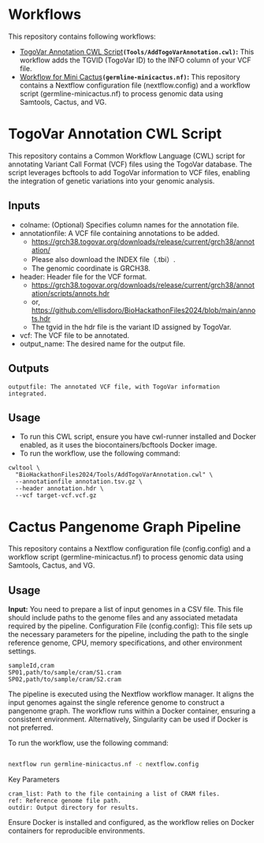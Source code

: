 # Workflows
This repository contains following workflows:
- [TogoVar Annotation CWL Script](#togovar-annotation-cwl-script)**`(Tools/AddTogoVarAnnotation.cwl)`:** This workflow adds the TGVID (TogoVar ID) to the INFO column of your VCF file.
- [Workflow for Mini Cactus](#workflow-for-mini-cactus)**`(germline-minicactus.nf)`:** This repository contains a Nextflow configuration file (nextflow.config) and a workflow script (germline-minicactus.nf) to process genomic data using Samtools, Cactus, and VG.

# TogoVar Annotation CWL Script
This repository contains a Common Workflow Language (CWL) script for annotating Variant Call Format (VCF) files using the TogoVar database. The script leverages bcftools to add TogoVar information to VCF files, enabling the integration of genetic variations into your genomic analysis.

## Inputs
- colname: (Optional) Specifies column names for the annotation file.
- annotationfile: A VCF file containing annotations to be added.
  - https://grch38.togovar.org/downloads/release/current/grch38/annotation/
  - Please also download the INDEX file（.tbi）.
  - The genomic coordinate is GRCH38.
- header: Header file for the VCF format.
  - https://grch38.togovar.org/downloads/release/current/grch38/annotation/scripts/annots.hdr
  - or, https://github.com/ellisdoro/BioHackathonFiles2024/blob/main/annots.hdr
  - The tgvid in the hdr file is the variant ID assigned by TogoVar.
- vcf: The VCF file to be annotated.
- output_name: The desired name for the output file.

## Outputs

    outputfile: The annotated VCF file, with TogoVar information integrated.
## Usage
- To run this CWL script, ensure you have cwl-runner installed and Docker enabled, as it uses the biocontainers/bcftools Docker image.
- To run the workflow, use the following command:
```console
cwltool \
  "BioHackathonFiles2024/Tools/AddTogoVarAnnotation.cwl" \
  --annotationfile annotation.tsv.gz \
  --header annotation.hdr \
  --vcf target-vcf.vcf.gz
```

    
# Cactus Pangenome Graph Pipeline

This repository contains a Nextflow configuration file (config.config) and a workflow script (germline-minicactus.nf) to process genomic data using Samtools, Cactus, and VG.

## Usage

**Input:**
You need to prepare a list of input genomes in a CSV file. This file should include paths to the genome files and any associated metadata required by the pipeline.
Configuration File (config.config): This file sets up the necessary parameters for the pipeline, including the path to the single reference genome, CPU, memory specifications, and other environment settings.

```
sampleId,cram
SP01,path/to/sample/cram/S1.cram
SP02,path/to/sample/cram/S2.cram
```


The pipeline is executed using the Nextflow workflow manager. It aligns the input genomes against the single reference genome to construct a pangenome graph. The workflow runs within a Docker container, ensuring a consistent environment. Alternatively, Singularity can be used if Docker is not preferred.


To run the workflow, use the following command:

```bash

nextflow run germline-minicactus.nf -c nextflow.config

```

Key Parameters

    cram_list: Path to the file containing a list of CRAM files.
    ref: Reference genome file path.
    outdir: Output directory for results.

Ensure Docker is installed and configured, as the workflow relies on Docker containers for reproducible environments.
